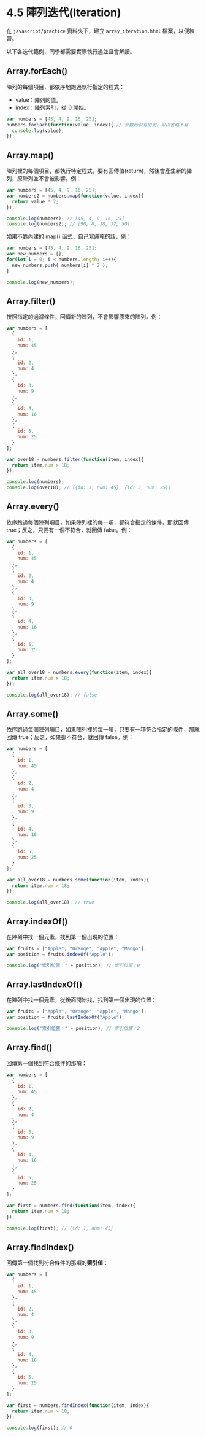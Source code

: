 # 4.5 陣列迭代(Iteration)

在 `javascript/practice` 資料夾下，建立 `array_iteration.html` 檔案，以便練習。

以下各迭代範例，同學都需要實際執行過並且會解讀。

## Array.forEach()

陣列的每個項目，都依序地跑過執行指定的程式：

* value：陣列的值。
* index：陣列索引，從 0 開始。

```javascript
var numbers = [45, 4, 9, 16, 25];
numbers.forEach(function(value, index){ // 參數若沒有用到，可以省略不寫
  console.log(value);
});
```



## Array.map()

陣列裡的每個項目，都執行特定程式，要有回傳值(return)，然後會產生新的陣列，原陣列並不會被影響。例：

```javascript
var numbers = [45, 4, 9, 16, 25];
var numbers2 = numbers.map(function(value, index){
  return value * 2;
});

console.log(numbers); // [45, 4, 9, 16, 25]
console.log(numbers2); // [90, 8, 18, 32, 50]
```



如果不靠內建的 map() 函式，自己寫邏輯的話，例：

```javascript
var numbers = [45, 4, 9, 16, 25];
var new_numbers = [];
for(let i = 0; i < numbers.length; i++){
  new_numbers.push( numbers[i] * 2 );
}

console.log(new_numbers);
```



## Array.filter()

按照指定的過濾條件，回傳新的陣列，不會影響原來的陣列。例：

```javascript
var numbers = [
  {
    id: 1,
    num: 45
  },
  {
    id: 2,
    num: 4
  },
  {
    id: 3,
    num: 9
  },
  {
    id: 4,
    num: 16
  },
  {
    id: 5,
    num: 25
  }
];

var over18 = numbers.filter(function(item, index){
  return item.num > 18;
});

console.log(numbers);
console.log(over18); // [{id: 1, num: 45}, {id: 5, num: 25}]
```



## Array.every()

依序跑過每個陣列項目，如果陣列裡的每一項，都符合指定的條件，那就回傳 true；反之，只要有一個不符合，就回傳 false。例：

```javascript
var numbers = [
  {
    id: 1,
    num: 45
  },
  {
    id: 2,
    num: 4
  },
  {
    id: 3,
    num: 9
  },
  {
    id: 4,
    num: 16
  },
  {
    id: 5,
    num: 25
  }
];

var all_over18 = numbers.every(function(item, index){
  return item.num > 18;
});

console.log(all_over18); // false
```



## Array.some()

依序跑過每個陣列項目，如果陣列裡的每一項，只要有一項符合指定的條件，那就回傳 true；反之，如果都不符合，就回傳 false。例：

```javascript
var numbers = [
  {
    id: 1,
    num: 45
  },
  {
    id: 2,
    num: 4
  },
  {
    id: 3,
    num: 9
  },
  {
    id: 4,
    num: 16
  },
  {
    id: 5,
    num: 25
  }
];

var all_over18 = numbers.some(function(item, index){
  return item.num > 18;
});

console.log(all_over18); // true
```



## Array.indexOf()

在陣列中找一個元素，找到第一個出現的位置：

```javascript
var fruits = ["Apple", "Orange", "Apple", "Mango"];
var position = fruits.indexOf("Apple");

console.log("索引位置：" + position); // 索引位置：0
```



## Array.lastIndexOf()

在陣列中找一個元素，從後面開始找，找到第一個出現的位置：

```javascript
var fruits = ["Apple", "Orange", "Apple", "Mango"];
var position = fruits.lastIndexOf("Apple");

console.log("索引位置：" + position); // 索引位置：2
```



## Array.find()

回傳第一個找到符合條件的那項：

```javascript
var numbers = [
  {
    id: 1,
    num: 45
  },
  {
    id: 2,
    num: 4
  },
  {
    id: 3,
    num: 9
  },
  {
    id: 4,
    num: 16
  },
  {
    id: 5,
    num: 25
  }
];

var first = numbers.find(function(item, index){
  return item.num > 18;
});

console.log(first); // {id: 1, num: 45}
```

## Array.findIndex()

回傳第一個找到符合條件的那項的**索引值**：

```javascript
var numbers = [
  {
    id: 1,
    num: 45
  },
  {
    id: 2,
    num: 4
  },
  {
    id: 3,
    num: 9
  },
  {
    id: 4,
    num: 16
  },
  {
    id: 5,
    num: 25
  }
];

var first = numbers.findIndex(function(item, index){
  return item.num > 18;
});

console.log(first); // 0
```
